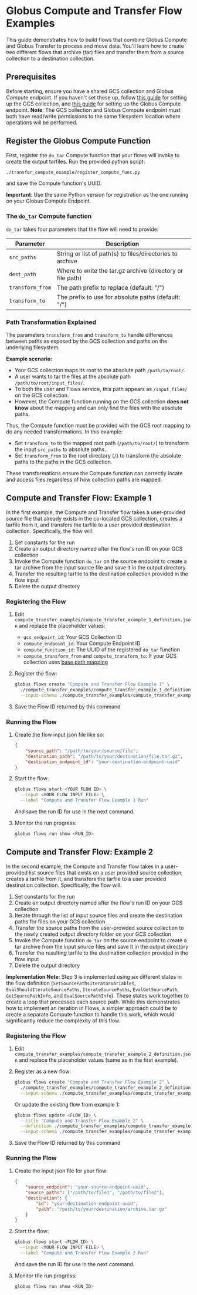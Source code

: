 # Globus Compute and Transfer Flow Examples

This guide demonstrates how to build flows that combine Globus Compute and Globus Transfer to process and move data. You'll learn how to create two different flows that archive (tar) files and transfer them from a source collection to a destination collection.

## Prerequisites

Before starting, ensure you have a shared GCS collection and Globus Compute endpoint.
If you haven't set these up, follow [this guide](https://docs.globus.org/globus-connect-server/v5.4/) for setting up the GCS collection, and [this guide](https://globus-compute.readthedocs.io/en/latest/endpoints/installation.html) for setting up the Globus Compute endpoint. **Note**: The GCS collection and Globus Compute endpoint must both have read/write permissions to the same filesystem location where operations will be performed.

## Register the Globus Compute Function

First, register the `do_tar` Compute function that your flows will invoke to create the output tarfiles. Run the provided python script:

```bash
./transfer_compute_example/register_compute_func.py
```

and save the Compute function's UUID.

**Important**: Use the same Python version for registration as the one running on your Globus Compute Endpoint.

### The `do_tar` Compute function

`do_tar` takes four parameters that the flow will need to provide:

| Parameter | Description |
|-----------|-------------|
| `src_paths` | String or list of path(s) to files/directories to archive |
| `dest_path` | Where to write the tar.gz archive (directory or file path) |
| `transform_from` | The path prefix to replace (default: "/") |
| `transform_to` | The prefix to use for absolute paths (default: "/") |

### Path Transformation Explained

The parameters `transform_from` and `transform_to` handle differences between paths as exposed by the GCS collection and paths on the underlying filesystem.

**Example scenario:**
- Your GCS collection maps its root to the absolute path `/path/to/root/`.
- A user wants to tar the files at the absolute path `/path/to/root/input_files/`.
- To both the user and Flows service, this path appears as `/input_files/` on the GCS collection.
- However, the Compute function running on the GCS collection **does not know** about the mapping and can only find the files with the absolute paths.

Thus, the Compute function must be provided with the GCS root mapping to do any needed transformations. In this example:
- Set `transform_to` to the mapped root path (`/path/to/root/`) to transform the input `src_paths` to absolute paths.
- Set `transform_from` to the root directory (`/`) to transform the absolute paths to the paths in the GCS collection.

These transformations ensure the Compute function can correctly locate and access files regardless of how collection paths are mapped.

## Compute and Transfer Flow: Example 1
In the first example, the Compute and Transfer flow takes a user-provided source file that already exists in the co-located GCS collection, creates a tarfile from it, and transfers the tarfile to a user provided destination collection. Specifically, the flow will:
1. Set constants for the run
2. Create an output directory named after the flow's run ID on your GCS collection
3. Invoke the Compute function `do_tar` on the source endpoint to create a tar archive from the input source file and save it in the output directory
4. Transfer the resulting tarfile to the destination collection provided in the flow input
5. Delete the output directory

### Registering the Flow

1. Edit `compute_transfer_examples/compute_transfer_example_1_definition.json` and replace the placeholder values:
   - `gcs_endpoint_id`: Your GCS Collection ID
   - `compute_endpoint_id`: Your Compute Endpoint ID
   - `compute_function_id`: The UUID of the registered `do_tar` function
   - `compute_transform_from` and `compute_transform_to`: If your GCS collection uses [base path mapping](https://docs.globus.org/globus-connect-server/v5/data-access-guide/#configure_collection_base_path)

2. Register the flow:
   ```bash
   globus flows create "Compute and Transfer Flow Example 1" \
     ./compute_transfer_examples/compute_transfer_example_1_definition.json \
     --input-schema ./compute_transfer_examples/compute_transfer_example_1_schema.json
   ```

3. Save the Flow ID returned by this command

### Running the Flow

1. Create the flow input json file like so:
   ```json
   {
       "source_path": "/path/to/your/source/file",
       "destination_path": "/path/to/your/destination/file.tar.gz",
       "destination_endpoint_id": "your-destination-endpoint-uuid"
   }
   ```

2. Start the flow:
   ```bash
   globus flows start <YOUR FLOW ID> \
     --input <YOUR FLOW INPUT FILE> \
     --label "Compute and Transfer Flow Example 1 Run"
   ```
   And save the run ID for use in the next command.

3. Monitor the run progress:
   ```bash
   globus flows run show <RUN_ID>
   ```

## Compute and Transfer Flow: Example 2
In the second example, the Compute and Transfer flow takes in a user-provided list source files that exists on a user provided source collection, creates a tarfile from it, and transfers the tarfile to a user provided destination collection. Specifically, the flow will:
1. Set constants for the run
2. Create an output directory named after the flow's run ID on your GCS collection
3. Iterate through the list of input source files and create the destination paths for files on your GCS collection
4. Transfer the source paths from the user-provided source collection to the newly created output directory folder on your GCS collection
5. Invoke the Compute function `do_tar` on the source endpoint to create a tar archive from the input source files and save it in the output directory
6. Transfer the resulting tarfile to the destination collection provided in the flow input
7. Delete the output directory

**Implementation Note**: Step 3 is implemented using six different states in the flow definition (`SetSourcePathsIteratorVariables`, `EvalShouldIterateSourcePaths`, `IterateSourcePaths`, `EvalGetSourcePath`, `GetSourcePathInfo`, and `EvalSourcePathInfo`). These states work together to create a loop that processes each source path. While this demonstrates how to implement an iteration in Flows, a simpler approach could be to create a separate Compute function to handle this work, which would significantly reduce the complexity of this flow.

### Registering the Flow

1. Edit `compute_transfer_examples/compute_transfer_example_2_definition.json` and replace the placeholder values (same as in the first example).

2. Register as a new flow:
   ```bash
   globus flows create "Compute and Transfer Flow Example 2" \
     ./compute_transfer_examples/compute_transfer_example_2_definition.json \
     --input-schema ./compute_transfer_examples/compute_transfer_example_2_schema.json
   ```

   Or update the existing flow from example 1:
   ```bash
   globus flows update <FLOW_ID> \
     --title "Compute and Transfer Flow Example 2" \
     --definition ./compute_transfer_examples/compute_transfer_example_2_definition.json \
     --input-schema ./compute_transfer_examples/compute_transfer_example_2_schema.json
   ```

3. Save the Flow ID returned by this command

### Running the Flow

1. Create the input json file for your flow:
   ```json
   {
       "source_endpoint": "your-source-endpoint-uuid",
       "source_paths": ["/path/to/file1", "/path/to/file2"],
       "destination": {
           "id": "your-destination-endpoint-uuid",
           "path": "/path/to/your/destination/archive.tar.gz"
       }
   }
   ```

2. Start the flow:
   ```bash
   globus flows start <FLOW_ID> \
     --input <YOUR FLOW INPUT FILE> \
     --label "Compute and Transfer Flow Example 2 Run"
   ```
   And save the run ID for use in the next command.

3. Monitor the run progress:
   ```bash
   globus flows run show <RUN_ID>
   ```
